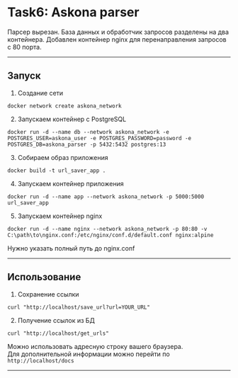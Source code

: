 # Task6: Askona parser
Парсер вырезан. База данных и обработчик запросов разделены на два контейнера. Добавлен контейнер nginx для перенаправления запросов с 80 порта.

---
## Запуск
 1. Создание сети
  ```
  docker network create askona_network
  ```
 2. Запускаем контейнер с PostgreSQL
  ```
  docker run -d --name db --network askona_network -e POSTGRES_USER=askona_user -e POSTGRES_PASSWORD=password -e POSTGRES_DB=askona_parser -p 5432:5432 postgres:13
  ```
 3. Собираем образ приложения
  ```
  docker build -t url_saver_app .
  ```
 4. Запускаем контейнер приложения
  ```
  docker run -d --name app --network askona_network -p 5000:5000 url_saver_app
  ```
 5. Запускаем контейнер nginx
  ```
  docker run -d --name nginx --network askona_network -p 80:80 -v C:\path\to\nginx.conf:/etc/nginx/conf.d/default.conf nginx:alpine 
  ```  
  Нужно указать полный путь до nginx.conf

---
## Использование
 1. Сохранение ссылки
  ```
  curl "http://localhost/save_url?url=YOUR_URL"
  ```
 2. Получение ссылок из БД
  ```
  curl "http://localhost/get_urls"
  ```  

 Можно использовать адресную строку вашего браузера.  
 Для дополнительной информации можно перейти по `http://localhost/docs`

---